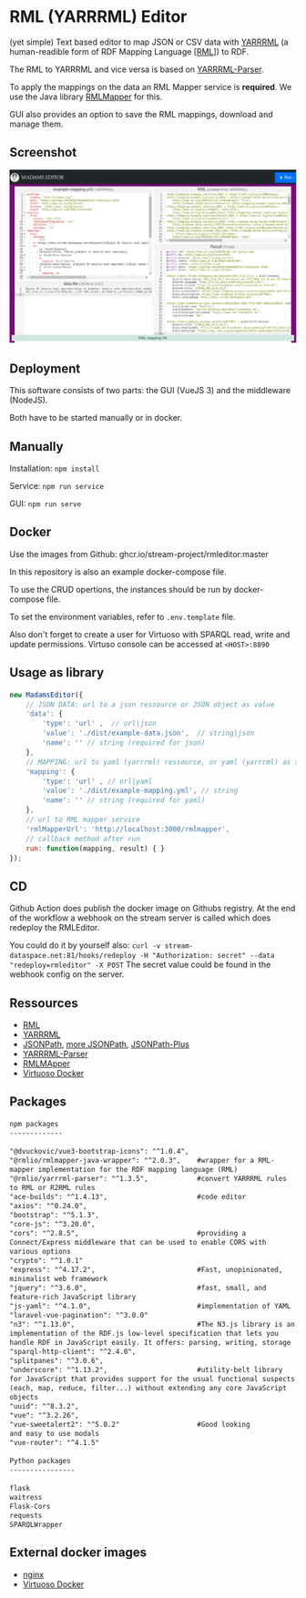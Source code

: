 # RML (YARRRML) Editor

(yet simple) Text based editor to map JSON or CSV data with [YARRRML](http://rml.io/yarrrml/) (a human-readible form of RDF Mapping Language [[RML](https://rml.io/specs/rml/)]) to RDF.

The RML to YARRRML and vice versa is based on [YARRRML-Parser](https://github.com/RMLio/yarrrml-parser).

To apply the mappings on the data an RML Mapper service is **required**. We use the Java library [RMLMapper](https://github.com/RMLio/rmlmapper-java) for this.

GUI also provides an option to save the RML mappings, download and manage them.

## Screenshot

![Screenshot](./rmleditor.png)

## Deployment

This software consists of two parts: the GUI (VueJS 3) and the middleware (NodeJS).

Both have to be started manually or in docker.

## Manually

Installation:
`npm install`

Service:
`npm run service`

GUI:
`npm run serve`

## Docker

Use the images from Github: ghcr.io/stream-project/rmleditor:master

In this repository is also an example docker-compose file.

To use the CRUD opertions, the instances should be run by docker-compose file.

To set the environment variables, refer to `.env.template` file.

Also don't forget to create a user for Virtuoso with SPARQL read, write and update permissions. Virtuso console can be accessed at `<HOST>:8890`

## Usage as library

```js
new MadamsEditor({
    // JSON DATA: url to a json ressource or JSON object as value
    'data': {
        'type': 'url' ,  // url|json
        'value': './dist/example-data.json',  // string|json
        'name': '' // string (required for json)
    },
    // MAPPING: url to yaml (yarrrml) ressource, or yaml (yarrrml) as string
    'mapping': {
        'type': 'url' , // url|yaml
        'value': './dist/example-mapping.yml', // string
        'name': '' // string (required for yaml)
    },
    // url to RML mapper service
    'rmlMapperUrl': 'http://localhost:3000/rmlmapper',
    // callback method after run
    run: function(mapping, result) { }
});
```

## CD

Github Action does publish the docker image on Githubs registry. At the end of the workflow a webhook on the stream server is called which does redeploy the RMLEditor.

You could do it by yourself also:
`curl -v stream-dataspace.net:81/hooks/redeploy -H "Authorization: secret" --data "redeploy=rmleditor" -X POST`
The secret value could be found in the webhook config on the server.

## Ressources

- [RML](https://rml.io/specs/rml/)
- [YARRRML](https://rml.io/yarrrml/spec/)
- [JSONPath](https://goessner.net/articles/JsonPath/index.html), [more JSONPath](https://gregsdennis.github.io/Manatee.Json/usage/path.html), [JSONPath-Plus](https://github.com/JSONPath-Plus/JSONPath)
- [YARRRML-Parser](https://github.com/RMLio/yarrrml-parser)
- [RMLMApper](https://github.com/RMLio/rmlmapper-java)
- [Virtuoso Docker](https://github.com/tenforce/docker-virtuoso)

## Packages

```
npm packages
-------------

"@dvuckovic/vue3-bootstrap-icons": "^1.0.4",
"@rmlio/rmlmapper-java-wrapper": "^2.0.3",    #wrapper for a RML-mapper implementation for the RDF mapping language (RML)
"@rmlio/yarrrml-parser": "^1.3.5",            #convert YARRRML rules to RML or R2RML rules
"ace-builds": "^1.4.13",                      #code editor
"axios": "^0.24.0",
"bootstrap": "^5.1.3",
"core-js": "^3.20.0",
"cors": "^2.8.5",                             #providing a Connect/Express middleware that can be used to enable CORS with various options
"crypto": "^1.0.1"
"express": "^4.17.2",                         #Fast, unopinionated, minimalist web framework
"jquery": "^3.6.0",                           #fast, small, and feature-rich JavaScript library
"js-yaml": "^4.1.0",                          #implementation of YAML
"laravel-vue-pagination": "^3.0.0"
"n3": "^1.13.0",                              #The N3.js library is an implementation of the RDF.js low-level specification that lets you handle RDF in JavaScript easily. It offers: parsing, writing, storage
"sparql-http-client": "^2.4.0",
"splitpanes": "^3.0.6",
"underscore": "^1.13.2",                      #utility-belt library for JavaScript that provides support for the usual functional suspects (each, map, reduce, filter...) without extending any core JavaScript objects
"uuid": "^8.3.2",
"vue": "^3.2.26",
"vue-sweetalert2": "^5.0.2"                   #Good looking 
and easy to use modals
"vue-router": "^4.1.5"

Python packages
----------------

flask
waitress
Flask-Cors
requests
SPARQLWrapper
```
External docker images
-----------------------
- [nginx](https://hub.docker.com/_/nginx/) 
- [Virtuoso Docker](https://github.com/tenforce/docker-virtuoso)


